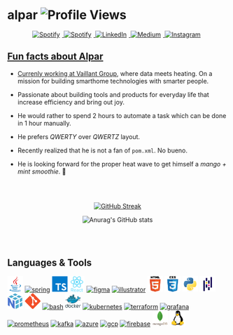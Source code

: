 # alpar <img src="https://komarev.com/ghpvc/?username=alpargur&style=flat-square&color=yellow" alt="Profile Views"/>

<div id="badges" align="center">
  </a>
  <a href="https://alpar.studio">
    <img src="https://img.shields.io/badge/website-000000?style=for-the-badge&logo=About.me&logoColor=white" alt="Spotify" style="padding-right:5px;"/>
  </a>
    <a href="https://open.spotify.com/artist/0a8aL1JyQRH6BGjgSDsZnZ?si=jnBYhLAoQ1K56SOCDxOwMg">
    <img src="https://img.shields.io/badge/Spotify-1ED1560?&style=for-the-badge&logo=spotify&logoColor=white" alt="Spotify" style="padding-right:5px;"/>
  </a>
  <a href="https://www.linkedin.com/in/alpargur/">
    <img src="https://img.shields.io/badge/LinkedIn-blue?style=for-the-badge&logo=linkedin&logoColor=white" alt="LinkedIn" style="padding-right:5px;"/>
  </a>  
  <a href="https://medium.com/@alpargur">
    <img src="https://img.shields.io/badge/Medium-12100E?style=for-the-badge&logo=medium&logoColor=white" alt="Medium" style="padding-right:5px;"/>
  </a>
  <a href="https://www.instagram.com/alpargur/">
    <img src="https://img.shields.io/badge/Instagram-E4365F?style=for-the-badge&logo=instagram&logoColor=white" alt="Instagram" style="padding-right:5px;"/>
</div>



## Fun facts about Alpar
- Currenly working at [Vaillant Group](https://www.vaillant-group.com/), where data meets heating. On a mission for building smarthome technologies with smarter people.

- Passionate about building tools and products for everyday life that increase efficiency and bring out joy. 

- He would rather to spend 2 hours to automate a task which can be done in 1 hour manually.

- He prefers *QWERTY* over *QWERTZ* layout.

- Recently realized that he is not a fan of `pom.xml`. No bueno.

- He is looking forward for the proper heat wave to get himself a *mango + mint smoothie*. 🤤

<br><br>

<div align="center">

[![GitHub Streak](http://github-readme-streak-stats.herokuapp.com?user=alpargur&theme=violet-punch&date_format=M%20j%5B%2C%20Y%5D)](https://git.io/streak-stats)

![Anurag's GitHub stats](https://github-readme-stats.vercel.app/api?username=alpargur&theme=midnight-purple&show_icons=true)

</div>
<br><br>

## Languages & Tools
<p align="left">
<a href="https://www.java.com" target="_blank"><img src="https://raw.githubusercontent.com/devicons/devicon/master/icons/java/java-original.svg" alt="java" width="36"/></a>
<a href="https://spring.io/" target="_blank"><img src="https://www.vectorlogo.zone/logos/springio/springio-icon.svg" alt="spring" width="36"/></a>
<a href="https://www.typescriptlang.org/" target="_blank"><img src="https://raw.githubusercontent.com/devicons/devicon/master/icons/typescript/typescript-original.svg" alt="typescript" width="36"/></a>
<a href="https://reactjs.org/" target="_blank"><img src="https://raw.githubusercontent.com/devicons/devicon/master/icons/react/react-original-wordmark.svg" alt="react" width="36"/></a>
<a href="https://www.figma.com/" target="_blank"><img src="https://www.vectorlogo.zone/logos/figma/figma-icon.svg" alt="figma" width="36"/></a>
<a href="https://www.adobe.com/in/products/illustrator.html" target="_blank"><img src="https://www.vectorlogo.zone/logos/adobe_illustrator/adobe_illustrator-icon.svg" alt="illustrator" width="36"/></a>
<a href="https://www.w3.org/html/" target="_blank"><img src="https://raw.githubusercontent.com/devicons/devicon/master/icons/html5/html5-original-wordmark.svg" alt="html5" width="36"/></a>
<a href="https://www.w3schools.com/css/" target="_blank"><img src="https://raw.githubusercontent.com/devicons/devicon/master/icons/css3/css3-original-wordmark.svg" alt="css3" width="36"/></a>
<a href="https://www.python.org" target="_blank"><img src="https://raw.githubusercontent.com/devicons/devicon/master/icons/python/python-original.svg" alt="python" width="36"/></a>
<a href="https://pandas.pydata.org/" target="_blank"><img src="https://raw.githubusercontent.com/devicons/devicon/master/icons/pandas/pandas-original.svg" alt="pandas" width="36"/></a>
<a href="https://numpy.org/" target="_blank"><img src="https://raw.githubusercontent.com/devicons/devicon/master/icons/numpy/numpy-original.svg" alt="numpy" width="36"/></a>
<a href="https://git-scm.com/" target="_blank"><img src="https://raw.githubusercontent.com/devicons/devicon/master/icons/git/git-original.svg" alt="git" width="36"/></a>
<a href="https://www.gnu.org/software/bash/" target="_blank"><img src="https://www.vectorlogo.zone/logos/gnu_bash/gnu_bash-icon.svg" alt="bash" width="36"/></a>
<a href="https://www.docker.com/" target="_blank"><img src="https://raw.githubusercontent.com/devicons/devicon/master/icons/docker/docker-original-wordmark.svg" alt="docker" width="36"/></a>
<a href="https://kubernetes.io" target="_blank"><img src="https://www.vectorlogo.zone/logos/kubernetes/kubernetes-icon.svg" alt="kubernetes" width="36"/></a>
<a href="https://www.terraform.io/" target="_blank"><img src="https://www.vectorlogo.zone/logos/terraformio/terraformio-icon.svg" alt="terraform" width="36"/></a>
<a href="https://grafana.com" target="_blank"><img src="https://www.vectorlogo.zone/logos/grafana/grafana-icon.svg" alt="grafana" width="36"/></a>
<a href="https://prometheus.io/" target="_blank"><img src="https://www.vectorlogo.zone/logos/prometheusio/prometheusio-icon.svg" alt="prometheus" width="36"/></a>
<a href="https://kafka.apache.org/" target="_blank"><img src="https://www.vectorlogo.zone/logos/apache_kafka/apache_kafka-icon.svg" alt="kafka" width="36"/></a>
<a href="https://azure.microsoft.com/en-in/" target="_blank"><img src="https://www.vectorlogo.zone/logos/microsoft_azure/microsoft_azure-icon.svg" alt="azure" width="36"/></a>
<a href="https://cloud.google.com" target="_blank"><img src="https://www.vectorlogo.zone/logos/google_cloud/google_cloud-icon.svg" alt="gcp" width="36"/></a>
<a href="https://grafana.com" target="_blank"><img src="https://www.vectorlogo.zone/logos/firebase/firebase-icon.svg" alt="firebase" width="36"/></a>
<a href="https://www.mongodb.com/" target="_blank"><img src="https://raw.githubusercontent.com/devicons/devicon/master/icons/mongodb/mongodb-original-wordmark.svg" alt="mongodb" width="36"/></a>
<a href="https://www.linux.org/" target="_blank"><img src="https://raw.githubusercontent.com/devicons/devicon/master/icons/linux/linux-original.svg" alt="linux" width="36"/></a>